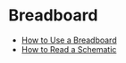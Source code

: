 # Breadboard

- [How to Use a Breadboard](https://learn.sparkfun.com/tutorials/how-to-use-a-breadboard/all)
- [How to Read a Schematic](https://learn.sparkfun.com/tutorials/how-to-read-a-schematic)

